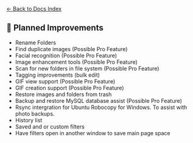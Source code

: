 [← Back to Docs Index](README.md)

<a id="planned-improvements"></a>
## 🧰 Planned Improvements

- Rename Folders
- Find duplicate images (Possible Pro Feature)
- Facial recognition (Possible Pro Feature)
- Image enhancement tools (Possible Pro Feature)
- Scan for new folders in file system (Possible Pro Feature)
- Tagging improvements (bulk edit)
- GIF view support (Possible Pro Feature)
- GIF creation support (Possible Pro Feature)
- Restore images and folders from trash
- Backup and restore MySQL database assist (Possible Pro Feature)
- Rsync intergration for Ubuntu Robocopy for Windows. To assist with photo backups.
- History list
- Saved and or custom filters
- Have filters open in another window to save main page space